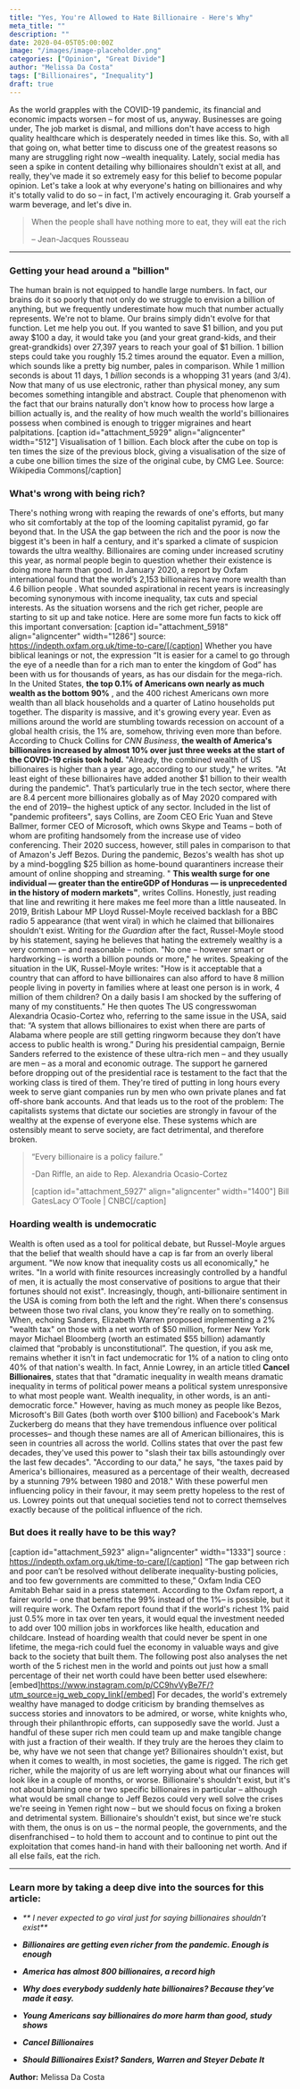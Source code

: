 ```yaml
---
title: "Yes, You're Allowed to Hate Billionaire - Here's Why"
meta_title: ""
description: ""
date: 2020-04-05T05:00:00Z
image: "/images/image-placeholder.png"
categories: ["Opinion", "Great Divide"]
author: "Melissa Da Costa"
tags: ["Billionaires", "Inequality"]
draft: true
---
```


As the world grapples with the COVID-19 pandemic, its
financial and economic impacts worsen – for most of us, anyway. Businesses are
going under, The job market is dismal, and millions don't have access to high
quality healthcare which is desperately needed in times like this. So, with
all that going on, what better time to discuss one of the greatest reasons so
many are struggling right now –wealth inequality. Lately, social media has
seen a spike in content detailing why billionaires shouldn't exist at all, and
really, they've made it so extremely easy for this belief to become popular
opinion. Let's take a look at why everyone's hating on billionaires and why
it's totally valid to do so – in fact, I'm actively encouraging it. Grab
yourself a warm beverage, and let's dive in.

> When the people shall have nothing more to eat, they will eat the rich
>
> – Jean-Jacques Rousseau

* * *

### Getting your head around a "billion"

The human brain is not equipped to handle large numbers. In fact, our brains
do it so poorly that not only do we struggle to envision a billion of
anything, but we frequently underestimate how much that number actually
represents. We're not to blame. Our brains simply didn't evolve for that
function. Let me help you out. If you wanted to save $1 billion, and you put
away $100 a day, it would take you (and your great grand-kids, and their
great-grandkids) over 27,397 years to reach your goal of $1 billion. 1 billion
steps could take you roughly 15.2 times around the equator. Even a million,
which sounds like a pretty big number, pales in comparison. While 1 million
seconds is about 11 days, 1 _billion_ seconds is a whopping 31 years (and
3/4). Now that many of us use electronic, rather than physical money, any sum
becomes something intangible and abstract. Couple that phenomenon with the
fact that our brains naturally don't know how to process how large a billion
actually is, and the reality of how much wealth the world's billionaires
possess when combined is enough to trigger migraines and heart palpitations.
[caption id="attachment_5929" align="aligncenter" width="512"] Visualisation
of 1 billion. Each block after the cube on top is ten times the size of the
previous block, giving a visualisation of the size of a cube one billion times
the size of the original cube, by CMG Lee. Source: Wikipedia Commons[/caption]

### What's wrong with being rich?

There's nothing wrong with reaping the rewards of one's efforts, but many who
sit comfortably at the top of the looming capitalist pyramid, go far beyond
that. In the USA the gap between the rich and the poor is now the biggest it's
been in half a century, and it's sparked a climate of suspicion towards the
ultra wealthy. Billionaires are coming under increased scrutiny this year, as
normal people begin to question whether their existence is doing more harm
than good. In January 2020, a report by Oxfam international found that the
world’s 2,153 billionaires have more wealth than 4.6 billion people . What
sounded aspirational in recent years is increasingly becoming synonymous with
income inequality, tax cuts and special interests. As the situation worsens
and the rich get richer, people are starting to sit up and take notice. Here
are some more fun facts to kick off this important conversation: [caption
id="attachment_5918" align="aligncenter" width="1286"] source:
https://indepth.oxfam.org.uk/time-to-care/[/caption] Whether you have biblical
leanings or not, the expression “It is easier for a camel to go through the
eye of a needle than for a rich man to enter the kingdom of God” has been with
us for thousands of years, as has our disdain for the mega-rich. In the United
States, **the top 0.1% of Americans own nearly as much wealth as the bottom
90%** , and the 400 richest Americans own more wealth than all black
households and a quarter of Latino households put together. The disparity is
massive, and it's growing every year. Even as millions around the world are
stumbling towards recession on account of a global health crisis, the 1% are,
somehow, thriving even more than before. According to Chuck Collins for _CNN
Business_, **the wealth of America's billionaires increased by almost 10% over
just three weeks at the start of the COVID-19 crisis took hold.** "Already,
the combined wealth of US billionaires is higher than a year ago, according to
our study," he writes. "At least eight of these billionaires have added
another $1 billion to their wealth during the pandemic". That’s particularly
true in the tech sector, where there are 8.4 percent more billionaires
globally as of May 2020 compared with the end of 2019– the highest uptick of
any sector. Included in the list of "pandemic profiteers", says Collins, are
Zoom CEO Eric Yuan and Steve Ballmer, former CEO of Microsoft, which owns
Skype and Teams – both of whom are profiting handsomely from the increase use
of video conferencing. Their 2020 success, however, still pales in comparison
to that of Amazon's Jeff Bezos. During the pandemic, Bezos's wealth has shot
up by a mind-boggling $25 billion as home-bound quarantiners increase their
amount of online shopping and streaming. " **This wealth surge for one
individual — greater than the entireGDP of Honduras — is unprecedented in the
history of modern markets"**, writes Collins. Honestly, just reading that line
and rewriting it here makes me feel more than a little nauseated. In 2019,
British Labour MP Lloyd Russel-Moyle received backlash for a BBC radio 5
appearance (that went viral) in which he claimed that billionaires shouldn't
exist. Writing for _the Guardian_ after the fact, Russel-Moyle stood by his
statement, saying he believes that hating the extremely wealthy is a very
common – and reasonable – notion. "No one – however smart or hardworking – is
worth a billion pounds or more," he writes. Speaking of the situation in the
UK, Russel-Moyle writes: "How is it acceptable that a country that can afford
to have billionaires can also afford to have 8 million people living in
poverty in families where at least one person is in work, 4 million of them
children? On a daily basis I am shocked by the suffering of many of my
constituents." He then quotes The US congresswoman Alexandria Ocasio-Cortez
who, referring to the same issue in the USA, said that: “A system that allows
billionaires to exist when there are parts of Alabama where people are still
getting ringworm because they don’t have access to public health is wrong.”
During his presidential campaign, Bernie Sanders referred to the existence of
these ultra-rich men – and they usually are men – as a moral and economic
outrage. The support he garnered before dropping out of the presidential race
is testament to the fact that the working class is tired of them. They're
tired of putting in long hours every week to serve giant companies run by men
who own private planes and fat off-shore bank accounts.  And that leads us to
the root of the problem: The capitalists systems that dictate our societies
are strongly in favour of the wealthy at the expense of everyone else. These
systems which are ostensibly meant to serve society, are fact detrimental, and
therefore broken.

> “Every billionaire is a policy failure.”
>
> -Dan Riffle, an aide to Rep. Alexandria Ocasio-Cortez
>
> [caption id="attachment_5927" align="aligncenter" width="1400"] Bill
> GatesLacy O’Toole | CNBC[/caption]

### Hoarding wealth is undemocratic

Wealth is often used as a tool for political debate, but Russel-Moyle argues
that the belief that wealth should have a cap is far from an overly liberal
argument. "We now know that inequality costs us all economically," he writes.
"In a world with finite resources increasingly controlled by a handful of men,
it is actually the most conservative of positions to argue that their fortunes
should not exist". Increasingly, though, anti-billionaire sentiment in the USA
is coming from both the left and the right. When there's consensus between
those two rival clans, you know they're really on to something. When, echoing
Sanders, Elizabeth Warren proposed implementing a 2% "wealth tax" on those
with a net worth of $50 million, former New York mayor Michael Bloomberg
(worth an estimated $55 billion) adamantly claimed that “probably is
unconstitutional”. The question, if you ask me, remains whether it isn't in
fact undemocratic for 1% of a nation to cling onto 40% of that nation's
wealth. In fact, Annie Lowrey, in an article titled **Cancel Billionaires**,
states that that "dramatic inequality in wealth means dramatic inequality in
terms of political power means a political system unresponsive to what most
people want. Wealth inequality, in other words, is an anti-democratic force."
However, having as much money as people like Bezos, Microsoft's Bill Gates
(both worth over $100 billion) and Facebook's Mark Zuckerberg do means that
they have tremendous influence over political processes– and though these
names are all of American billionaires, this is seen in countries all across
the world. Collins states that over the past few decades, they've used this
power to "slash their tax bills astoundingly over the last few decades".
"According to our data," he says, "the taxes paid by America's billionaires,
measured as a percentage of their wealth, decreased by a stunning 79% between
1980 and 2018." With these powerful men influencing policy in their favour, it
may seem pretty hopeless to the rest of us. Lowrey points out that unequal
societies tend not to correct themselves exactly because of the political
influence of the rich.

### But does it really have to be this way?

[caption id="attachment_5923" align="aligncenter" width="1333"] source :
https://indepth.oxfam.org.uk/time-to-care/[/caption] “The gap between rich and
poor can’t be resolved without deliberate inequality-busting policies, and too
few governments are committed to these,” Oxfam India CEO Amitabh Behar said in
a press statement. According to the Oxfam report, a fairer world – one that
benefits the 99% instead of the 1%– is possible, but it will require work. The
Oxfam report found that if the world's richest 1% paid just 0.5% more in tax
over ten years, it would equal the investment needed to add over 100 million
jobs in workforces like health, education and childcare. Instead of hoarding
wealth that could never be spent in one lifetime, the mega-rich could fuel the
economy in valuable ways and give back to the society that built them. The
following post also analyses the net worth of the 5 richest men in the world
and points out just how a small percentage of their net worth could have been
better used elsewhere:
[embed]https://www.instagram.com/p/CC9hvVyBe7F/?utm_source=ig_web_copy_link[/embed]
For decades, the world's extremely wealthy have managed to dodge criticism by
branding themselves as success stories and innovators to be admired, or worse,
white knights who, through their philanthropic efforts, can supposedly save
the world. Just a handful of these super rich men could team up and make
tangible change with just a fraction of their wealth. If they truly are the
heroes they claim to be, why have we not seen that change yet? Billionaires
shouldn't exist, but when it comes to wealth, in most societies, the game is
rigged. The rich get richer, while the majority of us are left worrying about
what our finances will look like in a couple of months, or worse.
Billionaire's shouldn't exist, but it's not about blaming one or two specific
billionaires in particular – although what would be small change to Jeff Bezos
could very well solve the crises we're seeing in Yemen right now – but we
should focus on fixing a broken and detrimental system. Billionaire's
shouldn't exist, but since we're stuck with them, the onus is on us – the
normal people, the governments, and the disenfranchised – to hold them to
account and to continue to pint out the exploitation that comes hand-in hand
with their ballooning net worth. And if all else fails, eat the rich.

* * *

### Learn more by taking a deep dive into the sources for this article:

  * _** I never expected to go viral just for saying billionaires shouldn’t exist**_

  * _**Billionaires are getting even richer from the pandemic. Enough is enough**_
  * _**America has almost 800 billionaires, a record high**_

  * **_Why does everybody suddenly hate billionaires? Because they’ve made it easy._**

  * **_Young Americans say billionaires do more harm than good, study shows_**

  * **_Cancel Billionaires_**
  * _**Should Billionaires Exist? Sanders, Warren and Steyer Debate It**_



**Author:** Melissa Da Costa